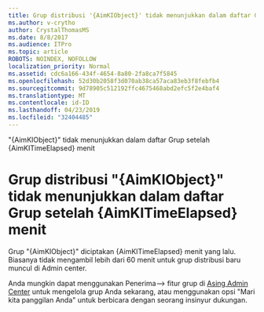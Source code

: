 ```yaml
---
title: Grup distribusi '{AimKIObject}' tidak menunjukkan dalam daftar Grup setelah {AimKITimeElapsed} menit
ms.author: v-crytho
author: CrystalThomasMS
ms.date: 8/8/2017
ms.audience: ITPro
ms.topic: article
ROBOTS: NOINDEX, NOFOLLOW
localization_priority: Normal
ms.assetid: cdc6a166-434f-4654-8a80-2fa8ca7f5845
ms.openlocfilehash: 52d30b2058f3d070ab38ca57aca83eb3f8febfb4
ms.sourcegitcommit: 9d78905c512192ffc4675468abd2efc5f2e4baf4
ms.translationtype: MT
ms.contentlocale: id-ID
ms.lasthandoff: 04/23/2019
ms.locfileid: "32404485"
---
```

"{AimKIObject}" tidak menunjukkan dalam daftar Grup setelah {AimKITimeElapsed} menit

# <a name="distribution-group-aimkiobject-not-showing-in-groups-list-after-aimkitimeelapsed-minutes"></a>Grup distribusi "{AimKIObject}" tidak menunjukkan dalam daftar Grup setelah {AimKITimeElapsed} menit

Grup "{AimKIObject}" diciptakan {AimKITimeElapsed} menit yang lalu. Biasanya tidak mengambil lebih dari 60 menit untuk grup distribusi baru muncul di Admin center.
  
Anda mungkin dapat menggunakan Penerima--\> fitur grup di [Asing Admin Center](https://outlook.office365.com/ecp/?rfr=Admin_o365&amp;exsvurl=1&amp;mkt=en-US.aspx) untuk mengelola grup Anda sekarang, atau menggunakan opsi "Mari kita panggilan Anda" untuk berbicara dengan seorang insinyur dukungan. 
  

